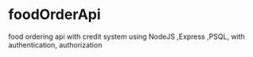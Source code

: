 # foodOrderApi
food ordering api with credit system using NodeJS ,Express ,PSQL, with authentication, authorization 
